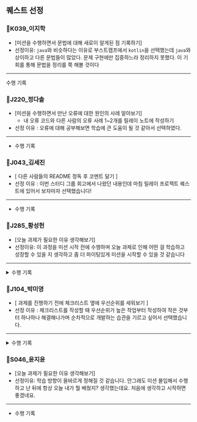 ## 퀘스트 선정
### 📍K039_이지학   
- [미션을 수행하면서 문법에 대해 새로이 알게된 점 기록하기]
- 선정이유: `java`와 비슷하다는 이유로 부스트캠프에서 `kotlin`을 선택했는데 `java`와 상이하고 다른 문법들이 많았다. 문제 구현에만 집중하느라 정리하지 못했다. 이 기회를 통해 문법을 정리를 쭉 해볼 것이다
- ---
수행 기록

### 📍J220_정다솔
- [미션을 수행하면서 만난 오류에 대한 원인의 사례 알아보기]
  - 내 오류 코드와 다른 사람의 오류 사례 1~2개를 릴레이 노트에 작성하기
- 선정 이유 : 오류에 대해 공부해보면 학습에 큰 도움이 될 것 같아서 선택하였다.
- ---
- 수행 기록

### 📍J043_김세진
- [ 다른 사람들의 README 정독 후  코멘트 달기 ]
- 선정 이유 : 이번 스터디 그룹 회고에서 나왔던 내용인데 마침 릴레이 프로젝트 퀘스트에 있어서 보자마자 선택했습니다!
- ---
- 수행 기록

### 📍J285_황성헌
- [오늘 과제가 필요한 이유 생각해보기]
- 선정이유: 이 과정을 미션 시작 전에 수행하며 오늘 과제로 인해 어떤 걸 학습하고 성장할 수 있을 지 생각하고 좀 더 파이팅있게 미션을 시작할 수 있을 것 같습니다
- ---
<details>
  <summary>수행 기록</summary>
  
  Day11  
  ![오늘의필요성Day11](https://github.com/user-attachments/assets/c7173277-17e3-44b2-960e-3a42c68ee7d7)
  
  Day13  
  ![오늘의필요성Day13](https://github.com/user-attachments/assets/fefb4ddc-2c03-4e13-a92b-767f9b84d8cd)

</details>

### 📍J104_박미영
- [ 과제를 진행하기 전에 체크리스트 옆에 우선순위를 세워보기 ]
- 선정 이유 : 체크리스트를 작성할 때 우선순위가 높은 작업부터 작성하여 작은 것부터 하나하나 해결해나가며 순차적으로 개발하는 습관을 기르고 싶어서 선택했습니다.
- ---
<details>
  <summary>수행 기록</summary>
  체크리스트를 작성할 때 순차적으로 개발하기 위해 우선순위가 가장 높은 것부터 작성하였습니다.  
  
  Day11  
  ![스크린샷 2024-08-01 215405](https://github.com/user-attachments/assets/91e98ae5-e558-42f2-a725-3c9a64376e3a)
  
  Day12  
  ![스크린샷 2024-08-01 215417](https://github.com/user-attachments/assets/a85d78a9-4f2b-4e09-a2fa-5acfa56c3128)
  
  Day13  
  ![스크린샷 2024-08-01 215443](https://github.com/user-attachments/assets/0126fba4-a242-4a2d-987d-311f4f618875)
  
  Day14  
  ![스크린샷 2024-08-01 215500](https://github.com/user-attachments/assets/cf7b1572-83aa-43f6-9ff9-5f9e1310b0c1)

</details>

### 📍S046_윤지윤
- [오늘 과제가 필요한 이유 생각해보기]
- 선정이유: 학습 방향이 올바르게 정해질 것 같습니다. 안그래도 미션 몰입해서 수행하고 난 뒤에 항상 오늘 내가 뭘 배웠지? 생각했는데요. 처음에 생각하고 시작하면 좋겠네요.
- ---
- 수행 기록
